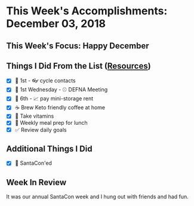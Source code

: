 # This Week's Accomplishments: December 03, 2018

## This Week's Focus: Happy December

## Things I Did From the List ([Resources](resources.md))

- [x] :calendar: 1st - :eyeglasses: cycle contacts
- [x] :calendar: 1st Wednesday - :baseball: DEFNA Meeting
- [x] :calendar: 6th - :chart_with_upwards_trend: pay mini-storage rent
- [x] :coffee: Brew Keto friendly coffee at home
- [x] :muscle: Take vitamins
- [x] :stew: Weekly meal prep for lunch
- [x] :white_check_mark: Review daily goals

## Additional Things I Did

- [x] :santa: SantaCon'ed

## Week In Review

It was our annual SantaCon week and I hung out with friends and had fun.
